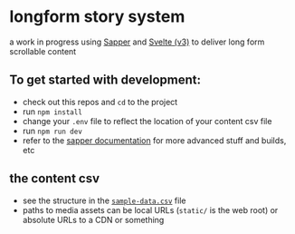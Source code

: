 # longform story system

a work in progress using [Sapper](https://sapper.svelte.dev) and [Svelte (v3)](https://svelte.dev) to deliver long form scrollable content 

## To get started with development: 
- check out this repos and `cd` to the project 
- run `npm install`
- change your `.env` file to reflect the location of your content csv file
- run `npm run dev`
- refer to the [sapper documentation](https://sapper.svelte.dev) for more advanced stuff and builds, etc

## the content csv
- see the structure in the [`sample-data.csv`](./static/sample-data.csv) file
- paths to media assets can be local URLs (`static/` is the web root) or absolute URLs to a CDN or something
